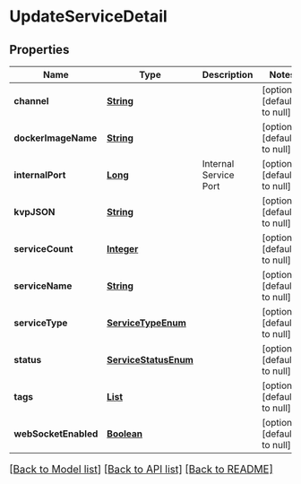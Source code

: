 # UpdateServiceDetail
## Properties

Name | Type | Description | Notes
------------ | ------------- | ------------- | -------------
**channel** | [**String**](string.md) |  | [optional] [default to null]
**dockerImageName** | [**String**](string.md) |  | [optional] [default to null]
**internalPort** | [**Long**](long.md) | Internal Service Port | [optional] [default to null]
**kvpJSON** | [**String**](string.md) |  | [optional] [default to null]
**serviceCount** | [**Integer**](integer.md) |  | [optional] [default to null]
**serviceName** | [**String**](string.md) |  | [optional] [default to null]
**serviceType** | [**ServiceTypeEnum**](ServiceTypeEnum.md) |  | [optional] [default to null]
**status** | [**ServiceStatusEnum**](ServiceStatusEnum.md) |  | [optional] [default to null]
**tags** | [**List**](string.md) |  | [optional] [default to null]
**webSocketEnabled** | [**Boolean**](boolean.md) |  | [optional] [default to null]

[[Back to Model list]](../README.md#documentation-for-models) [[Back to API list]](../README.md#documentation-for-api-endpoints) [[Back to README]](../README.md)

<style>
     p, ul, ol, li { font-size: 18px !important;}
</style>

